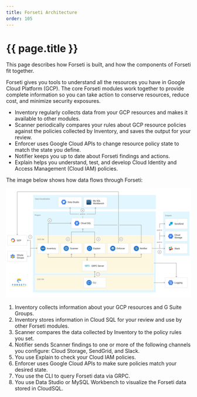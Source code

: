 ```yaml
---
title: Forseti Architecture
order: 105
---
```


# {{ page.title }}

This page describes how Forseti is built, and how the components of Forseti fit
together.

Forseti gives you tools to understand all the resources you have in Google Cloud
Platform (GCP). The core Forseti modules work together to provide complete
information so you can take action to conserve resources, reduce cost, and
minimize security exposures.

 * Inventory regularly collects data from your GCP resources and makes it
   available to other modules.
 * Scanner periodically compares your rules about GCP resource policies against
   the policies collected by Inventory, and saves the output for your review.
 * Enforcer uses Google Cloud APIs to change resource policy state to match the
   state you define.
 * Notifier keeps you up to date about Forseti findings and actions.
 * Explain helps you understand, test, and develop Cloud Identity and Access
   Management (Cloud IAM) policies.

The image below shows how data flows through Forseti:

![Forseti module architecture diagram](/images/docs/concepts/forseti-architecture.png)

 1. Inventory collects information about your GCP resources and G Suite Groups.
 2. Inventory stores information in Cloud SQL for your review and use by other
    Forseti modules.
 3. Scanner compares the data collected by Inventory to the policy rules you
    set.
 4. Notifier sends Scanner findings to one or more of the following channels you
    configure: Cloud Storage, SendGrid, and Slack.
 5. You use Explain to check your Cloud IAM policies.
 6. Enforcer uses Google Cloud APIs to make sure policies match your desired
    state.
 7. You use the CLI to query Forseti data via GRPC.
 8. You use Data Studio or MySQL Workbench to visualize the Forseti data stored
    in CloudSQL.
